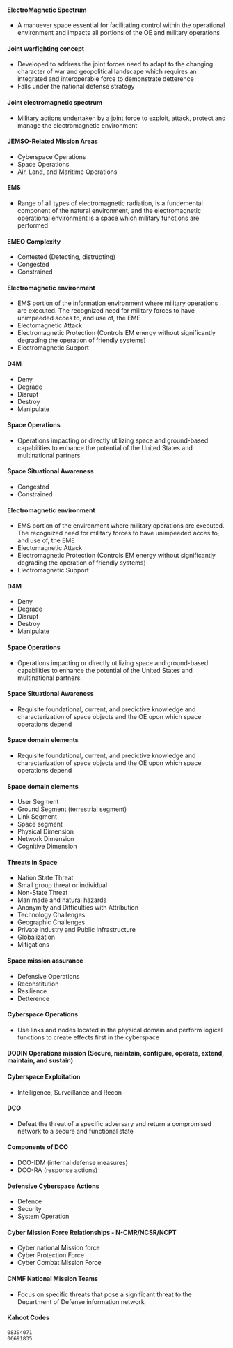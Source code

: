 #### ElectroMagnetic Spectrum
* A manuever space essential for facilitating control within the operational environment and impacts all portions of the OE and military operations
  
#### Joint warfighting concept
* Developed to address the joint forces need to adapt to the changing character of war and geopolitical landscape which requires an integrated and interoperable force to demonstrate detterence
* Falls under the national defense strategy
  
#### Joint electromagnetic spectrum
* Military actions undertaken by a joint force to exploit, attack, protect and manage the electromagnetic environment
  
#### JEMSO-Related Mission Areas
* Cyberspace Operations
* Space Operations
* Air, Land, and Maritime Operations
  
#### EMS
* Range of all types of electromagnetic radiation, is a fundemental component of the natural environment, and the electromagnetic operational environment is a space which military functions are performed
  
#### EMEO Complexity
* Contested (Detecting, distrupting)
* Congested
* Constrained
  
#### Electromagnetic environment
* EMS portion of the information environment where military operations are executed. The recognized need for military forces to have unimpeeded acces to, and use of, the EME
* Electomagnetic Attack
* Electromagnetic Protection (Controls EM energy without significantly degrading the operation of friendly systems)
* Electromagnetic Support
  
#### D4M
* Deny
* Degrade
* Disrupt
* Destroy
* Manipulate
  
#### Space Operations
* Operations impacting or directly utilizing space and ground-based capabilities to enhance the potential of the United States and multinational partners.
  
#### Space Situational Awareness
* Congested
* Constrained
  
#### Electromagnetic environment
* EMS portion of the environment where military operations are executed. The recognized need for military forces to have unimpeeded acces to, and use of, the EME
* Electomagnetic Attack
* Electromagnetic Protection (Controls EM energy without significantly degrading the operation of friendly systems)
* Electromagnetic Support
  
#### D4M
* Deny
* Degrade
* Disrupt
* Destroy
* Manipulate
  
#### Space Operations
* Operations impacting or directly utilizing space and ground-based capabilities to enhance the potential of the United States and multinational partners.
  
#### Space Situational Awareness
* Requisite foundational, current, and predictive knowledge and characterization of space objects and the OE upon which space operations depend
  
#### Space domain elements
* Requisite foundational, current, and predictive knowledge and characterization of space objects and the OE upon which space operations depend
  
#### Space domain elements
* User Segment
* Ground Segment (terrestrial segment)
* Link Segment
* Space segment
* Physical Dimension
* Network Dimension
* Cognitive Dimension
  
#### Threats in Space
* Nation State Threat
* Small group threat or individual
* Non-State Threat
* Man made and natural hazards
* Anonymity and Difficulties with Attribution
* Technology Challenges
* Geographic Challenges
* Private Industry and Public Infrastructure
* Globalization
* Mitigations
  
#### Space mission assurance
* Defensive Operations
* Reconstitution
* Resilience
* Detterence
  
#### Cyberspace Operations
* Use links and nodes located in the physical domain and perform logical functions to create effects first in the cyberspace
  
#### DODIN Operations mission (Secure, maintain, configure, operate, extend, maintain, and sustain)

#### Cyberspace Exploitation
* Intelligence, Surveillance and Recon
  
#### DCO
* Defeat the threat of a specific adversary and return a compromised network to a secure and functional state

#### Components of DCO
* DCO-IDM (internal defense measures)
* DCO-RA (response actions)

#### Defensive Cyberspace Actions
* Defence
* Security
* System Operation

#### Cyber Mission Force Relationships - N-CMR/NCSR/NCPT
* Cyber national Mission force
* Cyber Protection Force
* Cyber Combat Mission Force

#### CNMF National Mission Teams
* Focus on specific threats that pose a significant threat to the Department of Defense information network

#### Kahoot Codes
```
08394071
06691835
```
